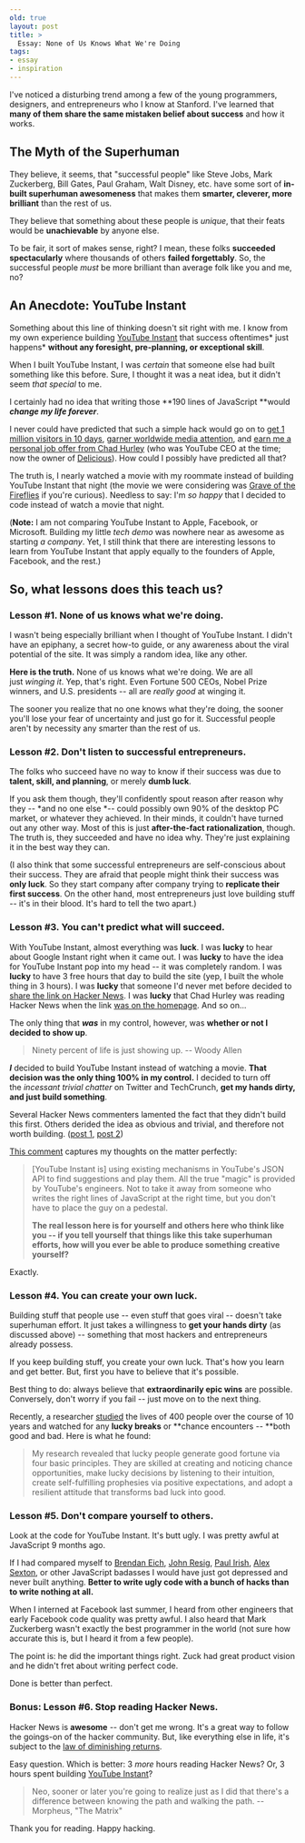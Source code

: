 ```yaml
---
old: true
layout: post
title: >
  Essay: None of Us Knows What We're Doing
tags:
- essay
- inspiration
---
```


I've noticed a disturbing trend among a few of the young programmers, designers, and entrepreneurs who I know at Stanford. I've learned that **many of them share the same mistaken belief about success** and how it works.

## The Myth of the Superhuman

They believe, it seems, that "successful people" like Steve Jobs, Mark Zuckerberg, Bill Gates, Paul Graham, Walt Disney, etc. have some sort of **in-built superhuman awesomeness** that makes them **smarter, cleverer, more brilliant** than the rest of us.

They believe that something about these people is *unique*, that their feats would be **unachievable** by anyone else.

To be fair, it sort of makes sense, right? I mean, these folks **succeeded spectacularly** where thousands of others **failed forgettably**. So, the successful people *must* be more brilliant than average folk like you and me, no?

## An Anecdote: YouTube Instant

Something about this line of thinking doesn't sit right with me. I know from my own experience building [YouTube Instant](http://ytinstant.com) that success oftentimes* just happens* **without any foresight, pre-planning, or exceptional skill**.

When I built YouTube Instant, I was *certain* that someone else had built something like this before. Sure, I thought it was a neat idea, but it didn't seem *that special* to me.

I certainly had no idea that writing those **190 lines of JavaScript **would ***change my life forever***.

I never could have predicted that such a simple hack would go on to [get 1 million visitors in 10 days](/one-million-visitors-in-10-days/), [garner worldwide media attention](/youtube-instant-media-frenzy/), and [earn me a personal job offer from Chad Hurley](/visit-to-youtube-hq-to-meet-chad-hurley/) (who was YouTube CEO at the time; now the owner of [Delicious](http://www.delicious.com/)). How could I possibly have predicted all that?

The truth is, I nearly watched a movie with my roommate instead of building YouTube Instant that night (the movie we were considering was [Grave of the Fireflies](http://en.wikipedia.org/wiki/Grave_of_the_Fireflies) if you're curious). Needless to say: I'm *so happy* that I decided to code instead of watch a movie that night.

(**Note:** I am not comparing YouTube Instant to Apple, Facebook, or Microsoft. Building my little *tech demo* was nowhere near as awesome as starting *a company*. Yet, I still think that there are interesting lessons to learn from YouTube Instant that apply equally to the founders of Apple, Facebook, and the rest.)


## So, what lessons does this teach us?

### Lesson #1. None of us knows what we're doing.

I wasn't being especially brilliant when I thought of YouTube Instant. I didn't have an epiphany, a secret how-to guide, or any awareness about the viral potential of the site. It was simply a random idea, like any other.

**Here is the truth.** None of us knows what we're doing. We are all just *winging it*. Yep, that's right. Even Fortune 500 CEOs, Nobel Prize winners, and U.S. presidents -- all are *really good* at winging it.

The sooner you realize that no one knows what they're doing, the sooner you'll lose your fear of uncertainty and just go for it. Successful people aren't by necessity any smarter than the rest of us.


### Lesson #2. Don't listen to successful entrepreneurs.

The folks who succeed have no way to know if their success was due to **talent, skill, and planning**, or merely **dumb luck**.

If you ask them though, they'll confidently spout reason after reason why they -- *and no one else *-- could possibly own 90% of the desktop PC market, or whatever they achieved. In their minds, it couldn't have turned out any other way. Most of this is just **after-the-fact rationalization**, though. The truth is, they succeeded and have no idea why. They're just explaining it in the best way they can.

(I also think that some successful entrepreneurs are self-conscious about their success. They are afraid that people might think their success was **only luck**. So they start company after company trying to **replicate their first success**. On the other hand, most entrepreneurs just love building stuff -- it's in their blood. It's hard to tell the two apart.)


### Lesson #3. You can't predict what will succeed.

With YouTube Instant, almost everything was **luck**. I was **lucky** to hear about Google Instant right when it came out. I was **lucky** to have the idea for YouTube Instant pop into my head -- it was completely random. I was **lucky** to have 3 free hours that day to build the site (yep, I built the whole thing in 3 hours). I was **lucky** that someone I'd never met before decided to [share the link on Hacker News](http://news.ycombinator.com/item?id=1678111). I was **lucky** that Chad Hurley was reading Hacker News when the link [was on the homepage](/images/Hacker_News_homepage.png). And so on...

The only thing that ***was*** in my control, however, was **whether or not I decided to show up**.

> Ninety percent of life is just showing up. -- Woody Allen

***I*** decided to build YouTube Instant instead of watching a movie. **That decision was the only thing 100% in my control.** I decided to turn off the *incessant trivial chatter* on Twitter and TechCrunch, **get my hands dirty, and just build something**.

Several Hacker News commenters lamented the fact that they didn't build this first. Others derided the idea as obvious and trivial, and therefore not worth building. ([post 1](http://news.ycombinator.com/item?id=1678111), [post 2](http://news.ycombinator.com/item?id=1680265))

[This comment](http://news.ycombinator.com/item?id=1681271) captures my thoughts on the matter perfectly:

> [YouTube Instant is] using existing mechanisms in YouTube's JSON API to find suggestions and play them. All the true "magic" is provided by YouTube's engineers. Not to take it away from someone who writes the right lines of JavaScript at the right time, but you don't have to place the guy on a pedestal.
>
> **The real lesson here is for yourself and others here who think like you -- if you tell yourself that things like this take superhuman efforts, how will you ever be able to produce something creative yourself?**

Exactly.


### Lesson #4. You can create your own luck.

Building stuff that people use -- even stuff that goes viral -- doesn't take superhuman effort. It just takes a willingness to **get your hands dirty** (as discussed above) -- something that most hackers and entrepreneurs already possess.

If you keep building stuff, you create your own luck. That's how you learn and get better. But, first you have to believe that it's possible.

Best thing to do: always believe that **extraordinarily epic wins** are possible. Conversely, don't worry if you fail -- just move on to the next thing.

Recently, a researcher [studied](http://lifehacker.com/5472904/create-your-own-luck-by-changing-your-perspective) the lives of 400 people over the course of 10 years and watched for any **lucky breaks** or **chance encounters -- **both good and bad. Here is what he found:

> My research revealed that lucky people generate good fortune via four basic principles. They are skilled at creating and noticing chance opportunities, make lucky decisions by listening to their intuition, create self-fulfilling prophesies via positive expectations, and adopt a resilient attitude that transforms bad luck into good.


### Lesson #5. Don't compare yourself to others.

Look at the code for YouTube Instant. It's butt ugly. I was pretty awful at JavaScript 9 months ago.

If I had compared myself to [Brendan Eich](http://en.wikipedia.org/wiki/Brendan_Eich), [John Resig](http://ejohn.org/), [Paul Irish](http://paulirish.com/), [Alex Sexton](http://alexsexton.com/), or other JavaScript badasses I would have just got depressed and never built anything. **Better to write ugly code with a bunch of hacks than to write nothing at all.**

When I interned at Facebook last summer, I heard from other engineers that early Facebook code quality was pretty awful. I also heard that Mark Zuckerberg wasn't exactly the best programmer in the world (not sure how accurate this is, but I heard it from a few people).

The point is: he did the important things right. Zuck had great product vision and he didn't fret about writing perfect code.

Done is better than perfect.


### <span class="red">Bonus:</span> Lesson #6. Stop reading Hacker News.

Hacker News is **awesome** -- don't get me wrong. It's a great way to follow the goings-on of the hacker community. But, like everything else in life, it's subject to the [law of diminishing returns](http://en.wikipedia.org/wiki/Diminishing_returns).

Easy question. Which is better: 3 *more* hours reading Hacker News? Or, 3 hours spent building [YouTube Instant](http://ytinstant.com)?

> Neo, sooner or later you're going to realize just as I did that there's a difference between knowing the path and walking the path. -- Morpheus, "The Matrix"

Thank you for reading. Happy hacking.